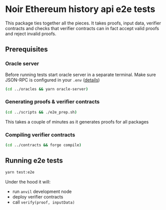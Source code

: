 # Noir Ethereum history api e2e tests

This package ties together all the pieces. It takes proofs, input data, verifier contracts and checks that verifier contracts can in fact accept valid proofs and reject invalid proofs.

## Prerequisites

### Oracle server

Before running tests start oracle server in a separate terminal.
Make sure JSON-RPC is configured in your `.env` ([details](https://github.com/vlayer-xyz/noir-ethereum-history-api/blob/main/ethereum/oracles/README.md#starting-oracle-server))

```sh
(cd ../oracles && yarn oracle-server)
```

### Generating proofs & verifier contracts

```sh
(cd ../scripts && ./e2e_prep.sh)
```

This takes a couple of minutes as it generates proofs for all packages

### Compiling verifier contracts

```sh
(cd ../contracts && forge compile)
```

## Running e2e tests

```sh
yarn test:e2e
```

Under the hood it will:

- run `anvil` development node
- deploy verifier contracts
- call `verify(proof, inputData)`
